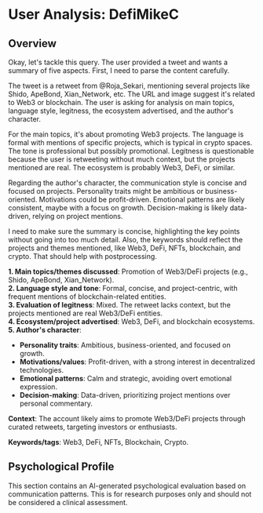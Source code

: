 # User Analysis: DefiMikeC

## Overview

<think>
Okay, let's tackle this query. The user provided a tweet and wants a summary of five aspects. First, I need to parse the content carefully.

The tweet is a retweet from @Roja_Sekari, mentioning several projects like Shido, ApeBond, Xian_Network, etc. The URL and image suggest it's related to Web3 or blockchain. The user is asking for analysis on main topics, language style, legitness, the ecosystem advertised, and the author's character.

For the main topics, it's about promoting Web3 projects. The language is formal with mentions of specific projects, which is typical in crypto spaces. The tone is professional but possibly promotional. Legitness is questionable because the user is retweeting without much context, but the projects mentioned are real. The ecosystem is probably Web3, DeFi, or similar.

Regarding the author's character, the communication style is concise and focused on projects. Personality traits might be ambitious or business-oriented. Motivations could be profit-driven. Emotional patterns are likely consistent, maybe with a focus on growth. Decision-making is likely data-driven, relying on project mentions.

I need to make sure the summary is concise, highlighting the key points without going into too much detail. Also, the keywords should reflect the projects and themes mentioned, like Web3, DeFi, NFTs, blockchain, and crypto. That should help with postprocessing.
</think>

**1. Main topics/themes discussed**: Promotion of Web3/DeFi projects (e.g., Shido, ApeBond, Xian_Network).  
**2. Language style and tone**: Formal, concise, and project-centric, with frequent mentions of blockchain-related entities.  
**3. Evaluation of legitness**: Mixed. The retweet lacks context, but the projects mentioned are real Web3/DeFi entities.  
**4. Ecosystem/project advertised**: Web3, DeFi, and blockchain ecosystems.  
**5. Author's character**:  
   - **Personality traits**: Ambitious, business-oriented, and focused on growth.  
   - **Motivations/values**: Profit-driven, with a strong interest in decentralized technologies.  
   - **Emotional patterns**: Calm and strategic, avoiding overt emotional expression.  
   - **Decision-making**: Data-driven, prioritizing project mentions over personal commentary.  

**Context**: The account likely aims to promote Web3/DeFi projects through curated retweets, targeting investors or enthusiasts.  

**Keywords/tags**: Web3, DeFi, NFTs, Blockchain, Crypto.

## Psychological Profile

This section contains an AI-generated psychological evaluation based on communication patterns. This is for research purposes only and should not be considered a clinical assessment.